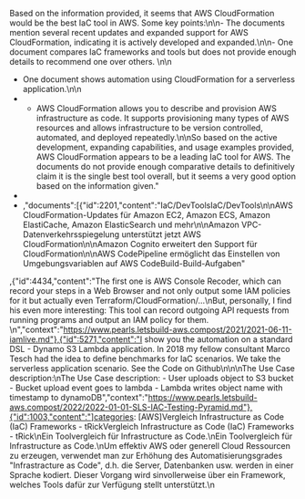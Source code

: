  Based on the information provided, it seems that AWS CloudFormation would be the best IaC tool in AWS. Some key points:\n\n- The documents mention several recent updates and expanded support for AWS CloudFormation, indicating it is actively developed and expanded.\n\n- 
 One document compares IaC frameworks and tools but does not provide enough details to recommend one over others. \n\n
 - One document shows automation using CloudFormation for a serverless application.\n\n
 - - AWS CloudFormation allows you to describe and provision AWS infrastructure as code. It supports provisioning many types of AWS resources and allows infrastructure to be version controlled, automated, and deployed repeatedly.\n\nSo based on the active development, expanding capabilities, and usage examples provided, AWS CloudFormation appears to be a leading IaC tool for AWS. The documents do not provide enough comparative details to definitively claim it is the single best tool overall, but it seems a very good option based on the information given."
 - 
 - ,"documents":[{"id":2201,"content":"IaC/DevToolsIaC/DevTools\n\nAWS CloudFormation-Updates für Amazon EC2, Amazon ECS, Amazon ElastiCache, Amazon ElasticSearch und mehr\n\nAmazon VPC-Datenverkehrsspiegelung unterstützt jetzt AWS CloudFormation\n\nAmazon Cognito erweitert den Support für CloudFormation\n\nAWS CodePipeline ermöglicht das Einstellen von Umgebungsvariablen auf AWS CodeBuild-Build-Aufgaben"
 
 
 ,{"id":4434,"content":"The first one is AWS Console Recoder, which can record your steps in a Web Browser and not only output some IAM policies for it but actually even Terraform/CloudFormation/...\nBut, personally, I find his  even more interesting: This tool can record outgoing API requests from running programs and output an IAM policy for them.  \n","context":"https://www.pearls.letsbuild-aws.compost/2021/2021-06-11-iamlive.md"},{"id":5271,"content":"I show you the automation on a standard DSL - Dynamo S3 Lambda application. In 2018 my fellow consultant Marco Tesch had the idea to define benchmarks for IaC scenarios. We take the serverless application scenario. See the Code on Github\n\n\nThe Use Case description:\nThe Use Case description: - User uploads object to S3 bucket - Bucket upload event goes to lambda - Lambda writes object name with timestamp to dynamoDB","context":"https://www.pearls.letsbuild-aws.compost/2022/2022-01-01-SLS-IAC-Testing-Pyramid.md"},{"id":1003,"content":"]categories: [AWS]Vergleich Infrastructure as Code (IaC) Frameworks - tRickVergleich Infrastructure as Code (IaC) Frameworks - tRick\nEin Toolvergleich für Infrastructure as Code.\nEin Toolvergleich für Infrastructure as Code.\nUm effektiv AWS oder generell Cloud Ressourcen zu erzeugen, verwendet man zur Erhöhung des Automatisierungsgrades \"Infrastracture as Code\", d.h. die Server, Datenbanken usw. werden in einer Sprache kodiert. Dieser Vorgang wird sinvollerweise über ein Framework, welches Tools dafür zur Verfügung stellt unterstützt.\n
